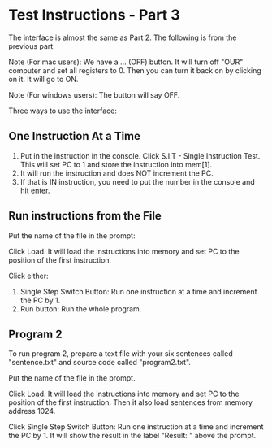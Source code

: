 # Test Instructions - Part 3

The interface is almost the same as Part 2. The following is from the previous part:

Note (For mac users): We have a ... (OFF) button. It will turn off "OUR" computer and set all registers to 0. Then you can turn it back on by clicking on it. It will go to ON. 

Note (For windows users): The button will say OFF. 

Three ways to use the interface:

## One Instruction At a Time

1. Put in the instruction in the console. Click S.I.T - Single Instruction Test. This will set PC to 1 and store the instruction into mem[1].
2. It will run the instruction and does NOT increment the PC. 
3. If that is IN instruction, you need to put the number in the console and hit enter. 

## Run instructions from the File

Put the name of the file in the prompt:

Click Load. It will load the instructions into memory and set PC to the position of the first instruction. 

Click either: 

1. Single Step Switch Button: Run one instruction at a time and increment the PC by 1. 
2. Run button: Run the whole program. 

## Program 2

To run program 2, prepare a text file with your six sentences called "sentence.txt" and source code called "program2.txt".

Put the name of the file in the prompt. 

Click Load. It will load the instructions into memory and set PC to the position of the first instruction. Then it also load sentences from memory address 1024.

Click Single Step Switch Button: Run one instruction at a time and increment the PC by 1. It will show the result in the label "Result: " above the prompt.



